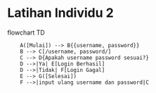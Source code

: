 # Latihan Individu 2 #

flowchart TD
```mermaid
    A([Mulai]) --> B{{username, password}}
    B --> C[/username, password/]
    C --> D{Apakah username password sesuai?}
    D -->|Ya| E[Login Berhasil]
    D -->|Tidak| F[Login Gagal]
    E --> G([Selesai])
    F -->|input ulang username dan password|C
```